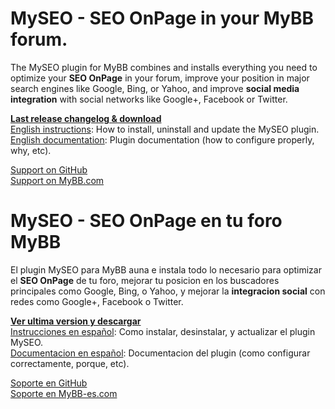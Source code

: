 # MySEO - SEO OnPage in your MyBB forum.
The MySEO plugin for MyBB combines and installs everything you need to optimize your **SEO OnPage** in your forum, improve your position in major search engines like Google, Bing, or Yahoo, and improve **social media integration** with social networks like Google+, Facebook or Twitter.

**[Last release changelog & download](https://github.com/BitLiberal/MySEO/releases/latest)**  
[English instructions](https://github.com/BitLiberal/MySEO/blob/master/README.en.md): How to install, uninstall and update the MySEO plugin.  
[English documentation](https://github.com/BitLiberal/MySEO/wiki/En-construccion---Coming-soon#en-construccion): Plugin documentation (how to configure properly, why, etc).

[Support on GitHub](https://github.com/BitLiberal/MySEO/issues)  
[Support on MyBB.com](http://www.mybb.com/showthread.php?tid=166864)  

# MySEO - SEO OnPage en tu foro MyBB
El plugin MySEO para MyBB auna e instala todo lo necesario para optimizar el **SEO OnPage** de tu foro, mejorar tu posicion en los buscadores principales como Google, Bing, o Yahoo, y mejorar la **integracion social** con redes como Google+, Facebook o Twitter.

**[Ver ultima version y descargar](https://github.com/BitLiberal/MySEO/releases/latest)**  
[Instrucciones en español](https://github.com/BitLiberal/MySEO/blob/master/README.es.md): Como instalar, desinstalar, y actualizar el plugin MySEO.  
[Documentacion en español](https://github.com/BitLiberal/MySEO/wiki/En-construccion---Coming-soon#en-construccion): Documentacion del plugin (como configurar correctamente, porque, etc).

[Soporte en GitHub](https://github.com/BitLiberal/MySEO/issues)  
[Soporte en MyBB-es.com](http://www.mybb-es.com/showthread.php?tid=12746)